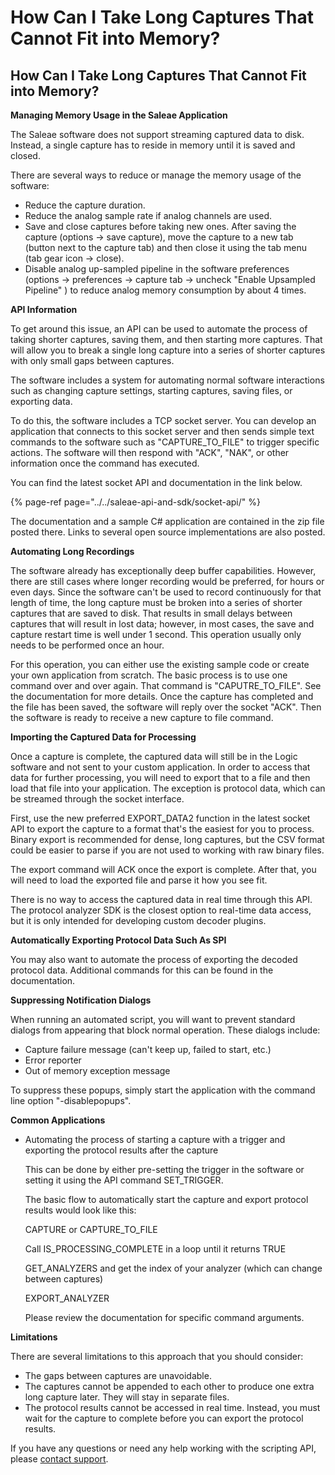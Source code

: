 # How Can I Take Long Captures That Cannot Fit into Memory?

## How Can I Take Long Captures That Cannot Fit into Memory?

**Managing Memory Usage in the Saleae Application**

The Saleae software does not support streaming captured data to disk. Instead, a single capture has to reside in memory until it is saved and closed.

There are several ways to reduce or manage the memory usage of the software:

* Reduce the capture duration.
* Reduce the analog sample rate if analog channels are used.
* Save and close captures before taking new ones. After saving the capture \(options -&gt; save capture\), move the capture to a new tab \(button next to the capture tab\) and then close it using the tab menu \(tab gear icon -&gt; close\).
* Disable analog up-sampled pipeline in the software preferences \(options -&gt; preferences -&gt; capture tab -&gt; uncheck "Enable Upsampled Pipeline" \) to reduce analog memory consumption by about 4 times.

**API Information**

To get around this issue, an API can be used to automate the process of taking shorter captures, saving them, and then starting more captures. That will allow you to break a single long capture into a series of shorter captures with only small gaps between captures.

The software includes a system for automating normal software interactions such as changing capture settings, starting captures, saving files, or exporting data.

To do this, the software includes a TCP socket server. You can develop an application that connects to this socket server and then sends simple text commands to the software such as "CAPTURE\_TO\_FILE" to trigger specific actions. The software will then respond with "ACK", "NAK", or other information once the command has executed.

You can find the latest socket API and documentation in the link below.

{% page-ref page="../../saleae-api-and-sdk/socket-api/" %}

The documentation and a sample C\# application are contained in the zip file posted there. Links to several open source implementations are also posted.

**Automating Long Recordings**

The software already has exceptionally deep buffer capabilities. However, there are still cases where longer recording would be preferred, for hours or even days. Since the software can't be used to record continuously for that length of time, the long capture must be broken into a series of shorter captures that are saved to disk. That results in small delays between captures that will result in lost data; however, in most cases, the save and capture restart time is well under 1 second. This operation usually only needs to be performed once an hour.

For this operation, you can either use the existing sample code or create your own application from scratch. The basic process is to use one command over and over again. That command is "CAPUTRE\_TO\_FILE". See the documentation for more details. Once the capture has completed and the file has been saved, the software will reply over the socket "ACK". Then the software is ready to receive a new capture to file command.

**Importing the Captured Data for Processing**

Once a capture is complete, the captured data will still be in the Logic software and not sent to your custom application. In order to access that data for further processing, you will need to export that to a file and then load that file into your application. The exception is protocol data, which can be streamed through the socket interface.

First, use the new preferred EXPORT\_DATA2 function in the latest socket API to export the capture to a format that's the easiest for you to process. Binary export is recommended for dense, long captures, but the CSV format could be easier to parse if you are not used to working with raw binary files.

The export command will ACK once the export is complete. After that, you will need to load the exported file and parse it how you see fit.

There is no way to access the captured data in real time through this API. The protocol analyzer SDK is the closest option to real-time data access, but it is only intended for developing custom decoder plugins.

**Automatically Exporting Protocol Data Such As SPI**

You may also want to automate the process of exporting the decoded protocol data. Additional commands for this can be found in the documentation.

**Suppressing Notification Dialogs**

When running an automated script, you will want to prevent standard dialogs from appearing that block normal operation. These dialogs include:

* Capture failure message \(can't keep up, failed to start, etc.\)
* Error reporter
* Out of memory exception message

To suppress these popups, simply start the application with the command line option "-disablepopups".

**Common Applications**

* Automating the process of starting a capture with a trigger and exporting the protocol results after the capture

    This can be done by either pre-setting the trigger in the software or setting it using the API command SET\_TRIGGER.

    The basic flow to automatically start the capture and export protocol results would look like this:

    CAPTURE or CAPTURE\_TO\_FILE

    Call IS\_PROCESSING\_COMPLETE in a loop until it returns TRUE

    GET\_ANALYZERS and get the index of your analyzer \(which can change between captures\)

    EXPORT\_ANALYZER 

    Please review the documentation for specific command arguments.

**Limitations**

There are several limitations to this approach that you should consider:

* The gaps between captures are unavoidable.
* The captures cannot be appended to each other to produce one extra long capture later. They will stay in separate files.
* The protocol results cannot be accessed in real time. Instead, you must wait for the capture to complete before you can export the protocol results.

If you have any questions or need any help working with the scripting API, please [contact support](https://support.saleae.com/hc/en-us/requests/new).

